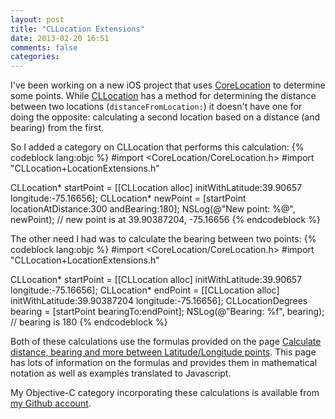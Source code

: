 ```yaml
---
layout: post
title: "CLLocation Extensions"
date: 2013-02-20 16:51
comments: false
categories:
---
```

I've been working on a new iOS project that uses [CoreLocation](http://developer.apple.com/library/ios/#documentation/CoreLocation/Reference/CoreLocation_Framework/_index.html) to determine some points.  While [CLLocation](http://developer.apple.com/library/ios/#documentation/CoreLocation/Reference/CLLocation_Class/CLLocation/CLLocation.html#//apple_ref/doc/uid/TP40007126) has a method for determining the distance between two locations (`distanceFromLocation:`) it doesn't have one for doing the opposite: calculating a second location based on a distance (and bearing) from the first.

<!-- More -->

So I added a category on CLLocation that performs this calculation:
{% codeblock lang:objc %}
#import <CoreLocation/CoreLocation.h>
#import "CLLocation+LocationExtensions.h"

CLLocation* startPoint = [[CLLocation alloc] initWithLatitude:39.90657 longitude:-75.16656];
CLLocation* newPoint = [startPoint locationAtDistance:300 andBearing:180];
NSLog(@"New point: %@", newPoint); // new point is at 39.90387204, -75.16656
{% endcodeblock %}

The other need I had was to calculate the bearing between two points:
{% codeblock lang:objc %}
#import <CoreLocation/CoreLocation.h>
#import "CLLocation+LocationExtensions.h"

CLLocation* startPoint = [[CLLocation alloc] initWithLatitude:39.90657 longitude:-75.16656];
CLLocation* endPoint = [[CLLocation alloc] initWithLatitude:39.90387204 longitude:-75.16656];
CLLocationDegrees bearing = [startPoint bearingTo:endPoint];
NSLog(@"Bearing: %f", bearing); // bearing is 180
{% endcodeblock %}

Both of these calculations use the formulas provided on the page [Calculate distance, bearing and more between Latitude/Longitude points](http://www.movable-type.co.uk/scripts/latlong.html).  This page has lots of information on the formulas and provides them in mathematical notation as well as examples translated to Javascript.

My Objective-C category incorporating these calculations is available from [my Github account](https://github.com/scarpenter/LocationExtensions).
